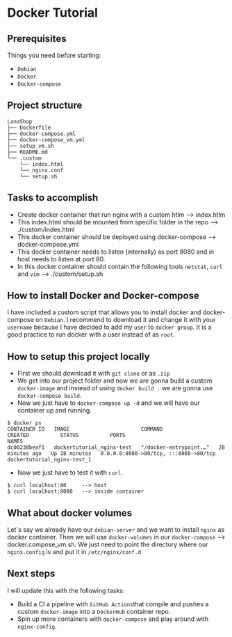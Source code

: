 # Docker Tutorial

## Prerequisites
Things you need before starting:
* `Debian`
* `Docker`
* `Docker-compose`

## Project structure
```
LanaShop
├── Dockerfile
├── docker-compose.yml
├── docker-compose_vm.yml
├── setup_vm.sh
├── README.md
└── .custom
    └── index.html
    └── nginx.conf
    └── setup.sh
```
## Tasks to accomplish
- Create docker container that run nginx with a custom htlm --> index.htlm
- This index.html should be mounted from specific folder in the repo --> ./custom/index.html
- This docker container should be deployed using docker-compose --> docker-compose.yml
- This docker container needs to listen (internally) as port 8080 and in host needs to listen at port 80.
- In this docker container should contain the following tools `netstat`, `curl` and `vim` --> ./custom/setup.sh

## How to install Docker and Docker-compose
I have included a custom script that allows you to install docker and docker-compose on `Debian`.
I recommend to download it and change it with your `username` because I have decided to add my `user` to `docker group`. It is a good practice to run docker with a user instead of as `root`.

## How to setup this project locally
- First we should download it with `git clone` or as `.zip`
- We get into our project folder and now we are gonna build a custom `docker-image` and instead of using `docker build .` we are gonna use `docker-compose build`. 
- Now we just have to `docker-compose up -d` and we will have our container up and running.
````
$ docker ps
CONTAINER ID   IMAGE                       COMMAND                  CREATED          STATUS          PORTS                                   NAMES
dc00238beaf1   dockertutorial_nginx-test   "/docker-entrypoint.…"   28 minutes ago   Up 28 minutes   0.0.0.0:8080->80/tcp, :::8080->80/tcp   dockertutorial_nginx-test_1
````
- Now we just have to test it with `curl`.
````
$ curl localhost:80     --> host
$ curl localhost:8080   --> inside container
````
## What about docker volumes
Let´s say we already have our `debian-server` and we want to install `nginx` as docker container. Then we will use `docker-volumes` in our `docker-compose` --> docker.compose_vm.sh. We just need to point the directory where our `nginx.config` is and put it in `/etc/nginx/conf.d`

## Next steps
I will update this with the following tasks:
- Build a CI a pipeline with `GitHub Actions`that compile and pushes a custom `docker-image` into a `DockerHub` container repo.
-  Spin up more containers with `docker-compose` and play around with `nginx-config`.
